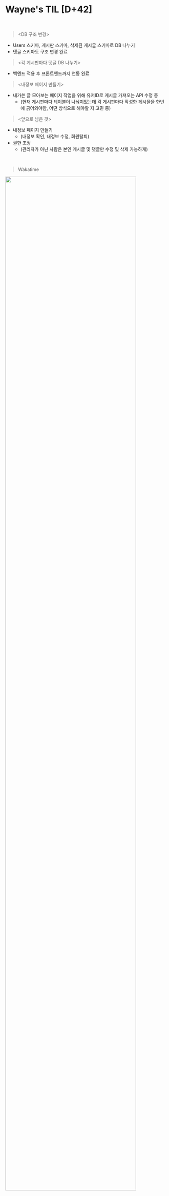 Wayne's TIL [D+42]
===

<br>

><DB 구조 변경>

- Users 스키마, 게시판 스키마, 삭제된 게시글 스키마로 DB 나누기
- 댓글 스키마도 구조 변경 완료

><각 게시판마다 댓글 DB 나누기>

- 백엔드 적용 후 프론트엔드까지 연동 완료

><내정보 페이지 만들기>

- 내가쓴 글 모아보는 페이지 작업을 위해 유저ID로 게시글 가져오는 API 수정 중
  - (현재 게시판마다 테이블이 나눠져있는데 각 게시판마다 작성한 게시물을 한번에 긁어와야함, 어떤 방식으로 해야할 지 고민 중)

><앞으로 남은 것>

- 내정보 페이지 만들기
  - (내정보 확인, 내정보 수정, 회원탈퇴)
- 권한 조정
  - (관리자가 아닌 사람은 본인 게시글 및 댓글만 수정 및 삭제 가능하게)
  
<br>

>Wakatime

<img src="https://github.com/RyeinKim/TIL/assets/25819095/42e27ef9-2e36-4d40-b5ef-13dc7fbb1fed" width="90%">